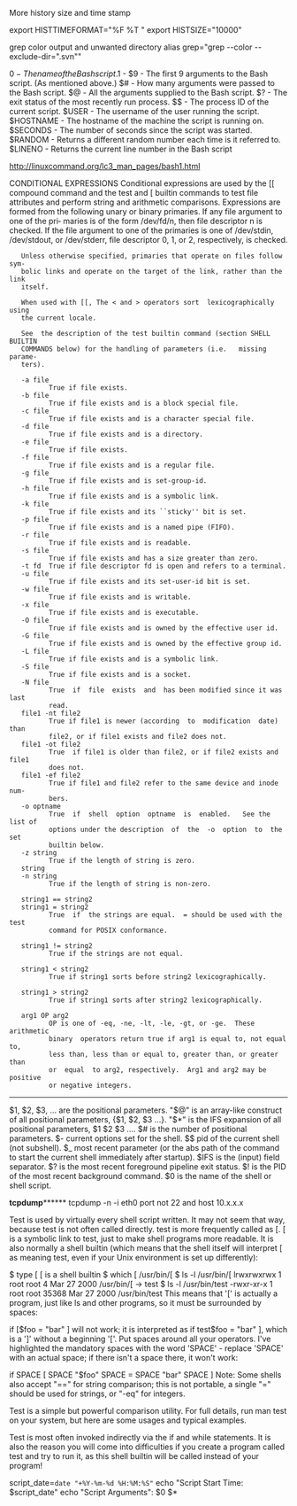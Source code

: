 More history size and time stamp

export HISTTIMEFORMAT="%F %T "
export HISTSIZE="10000"

grep color output and unwanted directory
alias grep="grep --color --exclude-dir=\".svn\""

$0 - The name of the Bash script.$1 - $9 - The first 9 arguments to the Bash script. (As mentioned above.)
$# - How many arguments were passed to the Bash script.
$@ - All the arguments supplied to the Bash script.
$? - The exit status of the most recently run process.
$$ - The process ID of the current script.
$USER - The username of the user running the script.
$HOSTNAME - The hostname of the machine the script is running on.
$SECONDS - The number of seconds since the script was started.
$RANDOM - Returns a different random number each time is it referred to.
$LINENO - Returns the current line number in the Bash script

http://linuxcommand.org/lc3_man_pages/bash1.html 

CONDITIONAL EXPRESSIONS
       Conditional  expressions  are  used  by the [[ compound command and the
       test and [ builtin commands to test file attributes and perform  string
       and  arithmetic comparisons.  Expressions are formed from the following
       unary or binary primaries.  If any file argument to  one  of  the  pri‐
       maries is of the form /dev/fd/n, then file descriptor n is checked.  If
       the file argument to  one  of  the  primaries  is  one  of  /dev/stdin,
       /dev/stdout,  or /dev/stderr, file descriptor 0, 1, or 2, respectively,
       is checked.

       Unless otherwise specified, primaries that operate on files follow sym‐
       bolic links and operate on the target of the link, rather than the link
       itself.

       When used with [[, The < and > operators sort  lexicographically  using
       the current locale.

       See  the description of the test builtin command (section SHELL BUILTIN
       COMMANDS below) for the handling of parameters (i.e.   missing  parame‐
       ters).

       -a file
              True if file exists.
       -b file
              True if file exists and is a block special file.
       -c file
              True if file exists and is a character special file.
       -d file
              True if file exists and is a directory.
       -e file
              True if file exists.
       -f file
              True if file exists and is a regular file.
       -g file
              True if file exists and is set-group-id.
       -h file
              True if file exists and is a symbolic link.
       -k file
              True if file exists and its ``sticky'' bit is set.
       -p file
              True if file exists and is a named pipe (FIFO).
       -r file
              True if file exists and is readable.
       -s file
              True if file exists and has a size greater than zero.
       -t fd  True if file descriptor fd is open and refers to a terminal.
       -u file
              True if file exists and its set-user-id bit is set.
       -w file
              True if file exists and is writable.
       -x file
              True if file exists and is executable.
       -O file
              True if file exists and is owned by the effective user id.
       -G file
              True if file exists and is owned by the effective group id.
       -L file
              True if file exists and is a symbolic link.
       -S file
              True if file exists and is a socket.
       -N file
              True  if  file  exists  and  has been modified since it was last
              read.
       file1 -nt file2
              True if file1 is newer (according  to  modification  date)  than
              file2, or if file1 exists and file2 does not.
       file1 -ot file2
              True  if file1 is older than file2, or if file2 exists and file1
              does not.
       file1 -ef file2
              True if file1 and file2 refer to the same device and inode  num‐
              bers.
       -o optname
              True  if  shell  option  optname  is  enabled.   See the list of
              options under the description  of  the  -o  option  to  the  set
              builtin below.
       -z string
              True if the length of string is zero.
       string
       -n string
              True if the length of string is non-zero.

       string1 == string2
       string1 = string2
              True  if  the strings are equal.  = should be used with the test
              command for POSIX conformance.

       string1 != string2
              True if the strings are not equal.

       string1 < string2
              True if string1 sorts before string2 lexicographically.

       string1 > string2
              True if string1 sorts after string2 lexicographically.

       arg1 OP arg2
              OP is one of -eq, -ne, -lt, -le, -gt, or -ge.  These  arithmetic
              binary  operators return true if arg1 is equal to, not equal to,
              less than, less than or equal to, greater than, or greater  than
              or  equal  to arg2, respectively.  Arg1 and arg2 may be positive
              or negative integers.
 *********************************************************************************
 $1, $2, $3, ... are the positional parameters.
"$@" is an array-like construct of all positional parameters, {$1, $2, $3 ...}.
"$*" is the IFS expansion of all positional parameters, $1 $2 $3 ....
$# is the number of positional parameters.
$- current options set for the shell.
$$ pid of the current shell (not subshell).
$_ most recent parameter (or the abs path of the command to start the current shell immediately after startup).
$IFS is the (input) field separator.
$? is the most recent foreground pipeline exit status.
$! is the PID of the most recent background command.
$0 is the name of the shell or shell script.

**********************tcpdump****************************
tcpdump -n -i eth0 port not 22 and host 10.x.x.x


Test is used by virtually every shell script written. It may not seem that way, because test is not often called directly. test is more frequently called as [. [ is a symbolic link to test, just to make shell programs more readable. It is also normally a shell builtin (which means that the shell itself will interpret [ as meaning test, even if your Unix environment is set up differently):

$ type [
[ is a shell builtin
$ which [
/usr/bin/[
$ ls -l /usr/bin/[
lrwxrwxrwx 1 root root 4 Mar 27 2000 /usr/bin/[ -> test
$ ls -l /usr/bin/test
-rwxr-xr-x 1 root root 35368 Mar 27  2000 /usr/bin/test
This means that '[' is actually a program, just like ls and other programs, so it must be surrounded by spaces:

if [$foo = "bar" ]
will not work; it is interpreted as if test$foo = "bar" ], which is a ']' without a beginning '['. Put spaces around all your operators. I've highlighted the mandatory spaces with the word 'SPACE' - replace 'SPACE' with an actual space; if there isn't a space there, it won't work:

if SPACE [ SPACE "$foo" SPACE = SPACE "bar" SPACE ]
Note: Some shells also accept "==" for string comparison; this is not portable, a single "=" should be used for strings, or "-eq" for integers.

Test is a simple but powerful comparison utility. For full details, run man test on your system, but here are some usages and typical examples.

Test is most often invoked indirectly via the if and while statements. It is also the reason you will come into difficulties if you create a program called test and try to run it, as this shell builtin will be called instead of your program! 


script_date=`date "+%Y-%m-%d %H:%M:%S"`
echo "Script Start Time: $script_date"
echo "Script Arguments":  $0 $*
